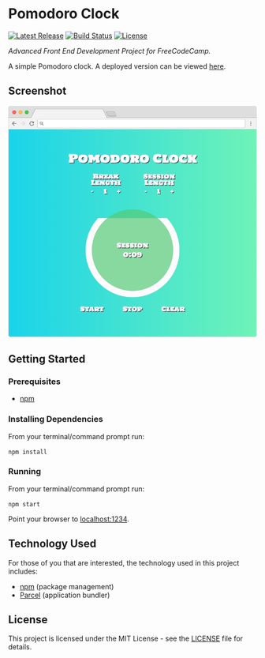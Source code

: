 # Pomodoro Clock

[![Latest Release](https://img.shields.io/github/release/vanillaSlice/PomodoroClock.svg)](https://github.com/vanillaSlice/PomodoroClock/releases/latest)
[![Build Status](https://img.shields.io/travis/vanillaSlice/PomodoroClock/master.svg)](https://travis-ci.org/vanillaSlice/PomodoroClock)
[![License](https://img.shields.io/github/license/vanillaSlice/PomodoroClock.svg)](LICENSE)

*Advanced Front End Development Project for FreeCodeCamp.*

A simple Pomodoro clock. A deployed version can be viewed [here](https://pomodoro.mikelowe.xyz/).

## Screenshot

![Screenshot](/images/screenshot-1.png)

## Getting Started

### Prerequisites

* [npm](https://www.npmjs.com/)

### Installing Dependencies

From your terminal/command prompt run:

```
npm install
```

### Running

From your terminal/command prompt run:

```
npm start
```

Point your browser to [localhost:1234](http://localhost:1234).

## Technology Used

For those of you that are interested, the technology used in this project includes:

* [npm](https://www.npmjs.com/) (package management)
* [Parcel](https://parceljs.org/) (application bundler)

## License

This project is licensed under the MIT License - see the [LICENSE](LICENSE) file for details.
